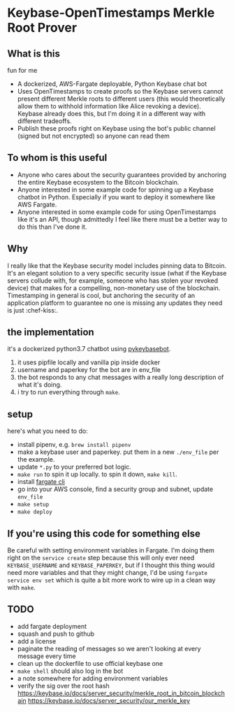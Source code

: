
# Keybase-OpenTimestamps Merkle Root Prover

## What is this
fun for me
* A dockerized, AWS-Fargate deployable, Python Keybase chat bot
* Uses OpenTimestamps to create proofs so the Keybase servers cannot present different Merkle roots to different users (this would theoretically allow them to withhold information like Alice revoking a device). Keybase already does this, but I'm doing it in a different way with different tradeoffs.
* Publish these proofs right on Keybase using the bot's public channel (signed but not encrypted) so anyone can read them

## To whom is this useful
* Anyone who cares about the security guarantees provided by anchoring the entire Keybase ecosystem to the Bitcoin blockchain.
* Anyone interested in some example code for spinning up a Keybase chatbot in Python. Especially if you want to deploy it somewhere like AWS Fargate. 
* Anyone interested in some example code for using OpenTimestamps like it's an API, though admittedly I feel like there must be a better way to do this than I've done it. 

## Why
I really like that the Keybase security model includes pinning data to Bitcoin. It's an elegant solution to a very specific security issue (what if the Keybase servers collude with, for example, someone who has stolen your revoked device) that makes for a compelling, non-monetary use of the blockchain. Timestamping in general is cool, but anchoring the security of an application platform to guarantee no one is missing any updates they need is just :chef-kiss:. 

## the implementation
it's a dockerized python3.7 chatbot using [pykeybasebot](https://github.com/keybase/pykeybasebot). 
1. it uses pipfile locally and vanilla pip inside docker
2. username and paperkey for the bot are in env_file
3. the bot responds to any chat messages with a really long description of what it's doing.
4. i try to run everything through `make`. 

## setup
here's what you need to do:
* install pipenv, e.g. `brew install pipenv`
* make a keybase user and paperkey. put them in a new `./env_file` per the example.
* update `*.py` to your preferred bot logic.
* `make run` to spin it up locally. to spin it down, `make kill`.
* install [fargate cli](https://somanymachines.com/fargate/)
* go into your AWS console, find a security group and subnet, update `env_file`
* `make setup`
* `make deploy`

## If you're using this code for something else
Be careful with setting environment variables in Fargate. I'm doing them right on the `service create` step because this will only ever need `KEYBASE_USERNAME` and `KEYBASE_PAPERKEY`, but if I thought this thing would need more variables and that they might change, I'd be using `fargate service env set` which is quite a bit more work to wire up in a clean way with `make`. 


## TODO
* add fargate deployment
* squash and push to github
* add a license
* paginate the reading of messages so we aren't looking at every message every time
* clean up the dockerfile to use official keybase one
* `make shell` should also log in the bot
* a note somewhere for adding environment variables
* verify the sig over the root hash
https://keybase.io/docs/server_security/merkle_root_in_bitcoin_blockchain
https://keybase.io/docs/server_security/our_merkle_key


